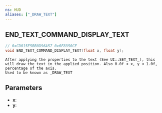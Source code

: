 ```yaml
---
ns: HUD
aliases: ["_DRAW_TEXT"]
---
```

## END_TEXT_COMMAND_DISPLAY_TEXT

```c
// 0xCD015E5BB0D96A57 0x6F8350CE
void END_TEXT_COMMAND_DISPLAY_TEXT(float x, float y);
```

```
After applying the properties to the text (See UI::SET_TEXT_), this will draw the text in the applied position. Also 0.0f < x, y < 1.0f, percentage of the axis.  
Used to be known as _DRAW_TEXT  
```

## Parameters
* **x**: 
* **y**: 

